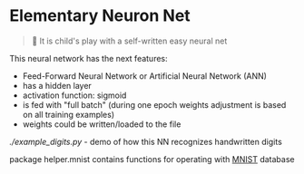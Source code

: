 # Elementary Neuron Net
> 👶 It is child's play with a self-written easy neural net 
>
This neural network has the next features:
 - Feed-Forward Neural Network or Artificial Neural Network (ANN) 
 - has a hidden layer
 - activation function: sigmoid
 - is fed with "full batch" (during one epoch weights adjustment is based on all training examples)
 - weights could be written/loaded to the file

*./example_digits.py*  - demo of how this NN recognizes handwritten digits

package helper.mnist contains functions for operating with [MNIST](http://yann.lecun.com/exdb/mnist/) database